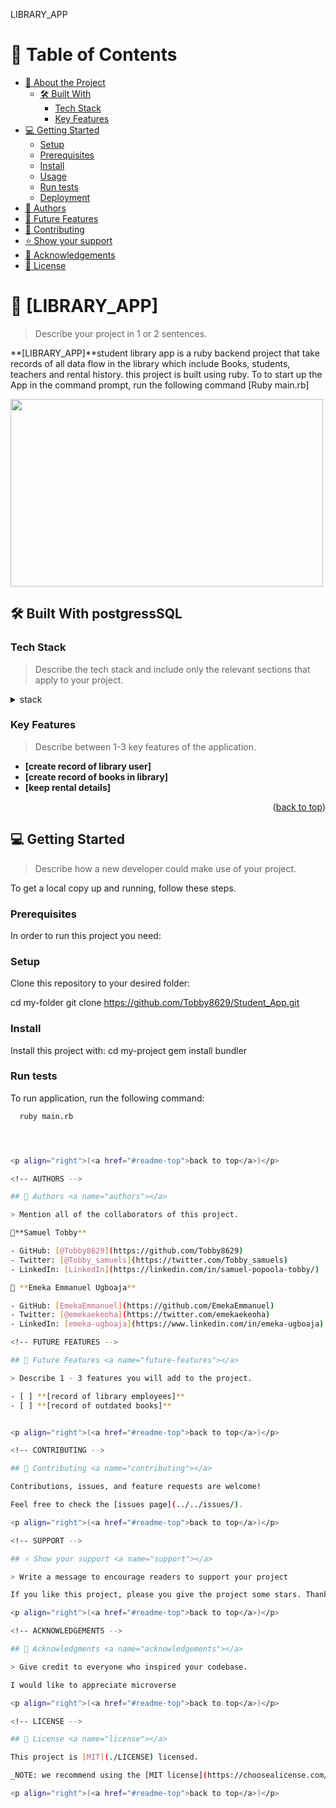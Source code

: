 <a name="readme-top">LIBRARY_APP</a>


# 📗 Table of Contents

- [📖 About the Project](#about-project)
  - [🛠 Built With](#built-with)
    - [Tech Stack](#tech-stack)
    - [Key Features](#key-features)
- [💻 Getting Started](#getting-started)
  - [Setup](#setup)
  - [Prerequisites](#prerequisites)
  - [Install](#install)
  - [Usage](#usage)
  - [Run tests](#run-tests)
  - [Deployment](#triangular_flag_on_post-deployment)
- [👥 Authors](#authors)
- [🔭 Future Features](#future-features)
- [🤝 Contributing](#contributing)
- [⭐️ Show your support](#support)
- [🙏 Acknowledgements](#acknowledgements)
- [📝 License](#license)

<!-- PROJECT DESCRIPTION -->

# 📖 [LIBRARY_APP] <a name="about-project"></a>

> Describe your project in 1 or 2 sentences.

**[LIBRARY_APP]**student library app  is a ruby backend project that take records of all data flow in the library which include Books, students, teachers and rental history. this project is built using ruby. To to start up the App in the command prompt, run the following command [Ruby main.rb]

<img src="./schema diagram.png" style= "width:500px; height:300px" align="center">

## 🛠 Built With <a name="built-with"> postgressSQL</a>

### Tech Stack <a name="tech-stack"></a>

> Describe the tech stack and include only the relevant sections that apply to your project.

<details>
<summary>stack</summary>
  <ul>
    <li><a href="https://www.postgresql.org/">RUBY</a></li>
  </ul>
</details>

<!-- Features -->

### Key Features <a name="key-features"></a>

> Describe between 1-3 key features of the application.

- **[create record of library user]**
- **[create record of books in library]**
- **[keep rental details]**


<p align="right">(<a href="#readme-top">back to top</a>)</p>

<!-- GETTING STARTED -->

## 💻 Getting Started <a name="getting-started"></a>

> Describe how a new developer could make use of your project.

To get a local copy up and running, follow these steps.

### Prerequisites

In order to run this project you need:


### Setup

Clone this repository to your desired folder:

  cd my-folder
  git clone https://github.com/Tobby8629/Student_App.git


### Install

Install this project with:
  cd my-project
  gem install bundler


### Run tests

To run application, run the following command:

```sh
  ruby main.rb




<p align="right">(<a href="#readme-top">back to top</a>)</p>

<!-- AUTHORS -->

## 👥 Authors <a name="authors"></a>

> Mention all of the collaborators of this project.

👤**Samuel Tobby**

- GitHub: [@Tobby8629](https://github.com/Tobby8629)
- Twitter: [@Tobby_samuels](https://twitter.com/Tobby_samuels)
- LinkedIn: [LinkedIn](https://linkedin.com/in/samuel-popoola-tobby/)

👤 **Emeka Emmanuel Ugboaja**

- GitHub: [EmekaEmmanuel](https://github.com/EmekaEmmanuel)
- Twitter: [@emekaekeoha](https://twitter.com/emekaekeoha)
- LinkedIn: [emeka-ugboaja](https://www.linkedin.com/in/emeka-ugboaja)

<!-- FUTURE FEATURES -->

## 🔭 Future Features <a name="future-features"></a>

> Describe 1 - 3 features you will add to the project.

- [ ] **[record of library employees]**
- [ ] **[record of outdated books]**


<p align="right">(<a href="#readme-top">back to top</a>)</p>

<!-- CONTRIBUTING -->

## 🤝 Contributing <a name="contributing"></a>

Contributions, issues, and feature requests are welcome!

Feel free to check the [issues page](../../issues/).

<p align="right">(<a href="#readme-top">back to top</a>)</p>

<!-- SUPPORT -->

## ⭐️ Show your support <a name="support"></a>

> Write a message to encourage readers to support your project

If you like this project, please you give the project some stars. Thank you

<p align="right">(<a href="#readme-top">back to top</a>)</p>

<!-- ACKNOWLEDGEMENTS -->

## 🙏 Acknowledgments <a name="acknowledgements"></a>

> Give credit to everyone who inspired your codebase.

I would like to appreciate microverse 

<p align="right">(<a href="#readme-top">back to top</a>)</p>

<!-- LICENSE -->

## 📝 License <a name="license"></a>

This project is [MIT](./LICENSE) licensed.

_NOTE: we recommend using the [MIT license](https://choosealicense.com/licenses/mit/) - you can set it up quickly by [using templates available on GitHub](https://docs.github.com/en/communities/setting-up-your-project-for-healthy-contributions/adding-a-license-to-a-repository). You can also use [any other license](https://choosealicense.com/licenses/) if you wish._

<p align="right">(<a href="#readme-top">back to top</a>)</p>
